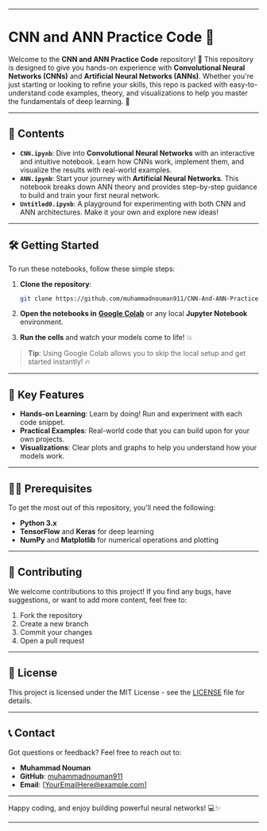 
---

# **CNN and ANN Practice Code** 🤖

Welcome to the **CNN and ANN Practice Code** repository! 🎉 This repository is designed to give you hands-on experience with **Convolutional Neural Networks (CNNs)** and **Artificial Neural Networks (ANNs)**. Whether you're just starting or looking to refine your skills, this repo is packed with easy-to-understand code examples, theory, and visualizations to help you master the fundamentals of deep learning. 🌟

---

## 📂 **Contents**

* **`CNN.ipynb`**: Dive into **Convolutional Neural Networks** with an interactive and intuitive notebook. Learn how CNNs work, implement them, and visualize the results with real-world examples.
* **`ANN.ipynb`**: Start your journey with **Artificial Neural Networks**. This notebook breaks down ANN theory and provides step-by-step guidance to build and train your first neural network.
* **`Untitled0.ipynb`**: A playground for experimenting with both CNN and ANN architectures. Make it your own and explore new ideas!

---

## 🛠 **Getting Started**

To run these notebooks, follow these simple steps:

1. **Clone the repository**:

   ```bash
   git clone https://github.com/muhammadnouman911/CNN-And-ANN-Practice-Code.git
   ```

2. **Open the notebooks in** [**Google Colab**](https://colab.research.google.com/) or any local **Jupyter Notebook** environment.

3. **Run the cells** and watch your models come to life! 💥

> **Tip**: Using Google Colab allows you to skip the local setup and get started instantly! 🔥

---

## 🚀 **Key Features**

* **Hands-on Learning**: Learn by doing! Run and experiment with each code snippet.
* **Practical Examples**: Real-world code that you can build upon for your own projects.
* **Visualizations**: Clear plots and graphs to help you understand how your models work.

---

## 🧑‍💻 **Prerequisites**

To get the most out of this repository, you'll need the following:

* **Python 3.x**
* **TensorFlow** and **Keras** for deep learning
* **NumPy** and **Matplotlib** for numerical operations and plotting

---

## 🌱 **Contributing**

We welcome contributions to this project! If you find any bugs, have suggestions, or want to add more content, feel free to:

1. Fork the repository
2. Create a new branch
3. Commit your changes
4. Open a pull request

---

## 📜 **License**

This project is licensed under the MIT License - see the [LICENSE](LICENSE) file for details.

---

## 📞 **Contact**

Got questions or feedback? Feel free to reach out to:

* **Muhammad Nouman**
* **GitHub**: [muhammadnouman911](https://github.com/muhammadnouman911)
* **Email**: \[[YourEmailHere@example.com](mailto:YourEmailHere@example.com)]

---

Happy coding, and enjoy building powerful neural networks! 💻✨

---
